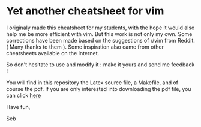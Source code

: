 # Yet another cheatsheet for vim

I originaly made this cheatsheet for my students, with the hope it would also help me be more efficient with vim.
But this work is not only my own. Some corrections have been made based on the suggestions of r/vim from Reddit. ( Many thanks to them ).
Some inspiration also came from other cheatsheets available on the Internet.

So don't hesitate to use and modify it : make it yours and send me feedback !

You will find in this repository the Latex source file, a Makefile, and of course the pdf.
If you are only interested into downloading the pdf file, you can click [here](https://github.com/SebDruon/cheatsheet_vim/blob/master/cheatsheet_vim.pdf)

Have fun,

Seb

